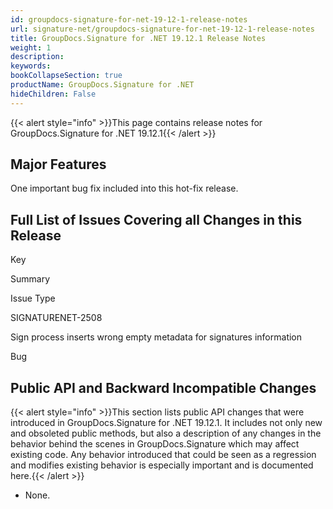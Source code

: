 ```yaml
---
id: groupdocs-signature-for-net-19-12-1-release-notes
url: signature-net/groupdocs-signature-for-net-19-12-1-release-notes
title: GroupDocs.Signature for .NET 19.12.1 Release Notes
weight: 1
description: 
keywords: 
bookCollapseSection: true
productName: GroupDocs.Signature for .NET
hideChildren: False
---
```

{{< alert style="info" >}}This page contains release notes for GroupDocs.Signature for .NET 19.12.1{{< /alert >}}

## Major Features

One important bug fix included into this hot-fix release.

## Full List of Issues Covering all Changes in this Release

Key

Summary

Issue Type

SIGNATURENET-2508

Sign process inserts wrong empty metadata for signatures information

Bug

## Public API and Backward Incompatible Changes

{{< alert style="info" >}}This section lists public API changes that were introduced in GroupDocs.Signature for .NET 19.12.1. It includes not only new and obsoleted public methods, but also a description of any changes in the behavior behind the scenes in GroupDocs.Signature which may affect existing code. Any behavior introduced that could be seen as a regression and modifies existing behavior is especially important and is documented here.{{< /alert >}}

*   None.
